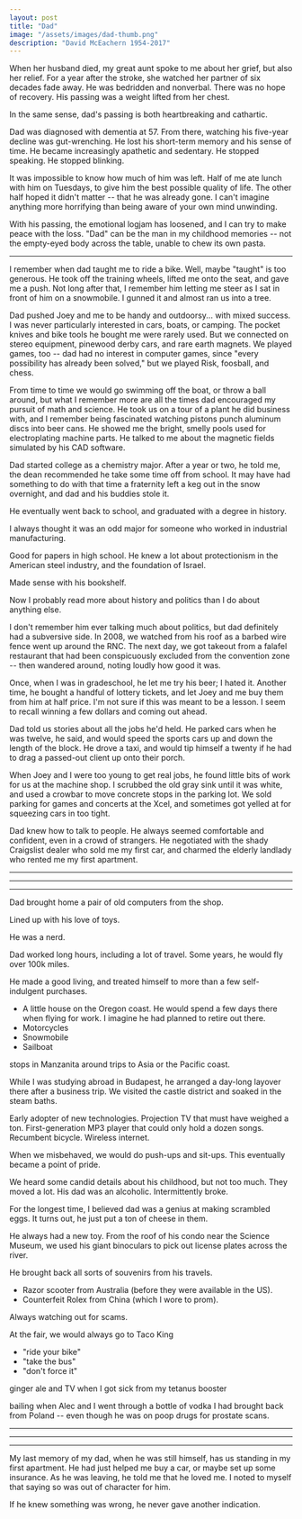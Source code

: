 ```yaml
---
layout: post
title: "Dad"
image: "/assets/images/dad-thumb.png"
description: "David McEachern 1954-2017"
---
```


When her husband died, my great aunt spoke to me about her grief, but also her relief. For a year after the stroke, she watched her partner of six decades fade away. He was bedridden and nonverbal. There was no hope of recovery. His passing was a weight lifted from her chest.

In the same sense, dad's passing is both heartbreaking and cathartic.

Dad was diagnosed with dementia at 57. From there, watching his five-year decline was gut-wrenching. He lost his short-term memory and his sense of time. He became increasingly apathetic and sedentary. He stopped speaking. He stopped blinking.

It was impossible to know how much of him was left. Half of me ate lunch with him on Tuesdays, to give him the best possible quality of life. The other half hoped it didn't matter -- that he was already gone. I can't imagine anything more horrifying than being aware of your own mind unwinding.

With his passing, the emotional logjam has loosened, and I can try to make peace with the loss. "Dad" can be the man in my childhood memories -- not the empty-eyed body across the table, unable to chew its own pasta.

---

I remember when dad taught me to ride a bike. Well, maybe "taught" is too generous. He took off the training wheels, lifted me onto the seat, and gave me a push. Not long after that, I remember him letting me steer as I sat in front of him on a snowmobile. I gunned it and almost ran us into a tree.

Dad pushed Joey and me to be handy and outdoorsy... with mixed success. I was never particularly interested in cars, boats, or camping. The pocket knives and bike tools he bought me were rarely used. But we connected on stereo equipment, pinewood derby cars, and rare earth magnets. We played games, too -- dad had no interest in computer games, since "every possibility has already been solved," but we played Risk, foosball, and chess.

From time to time we would go swimming off the boat, or throw a ball around, but what I remember more are all the times dad encouraged my pursuit of math and science. He took us on a tour of a plant he did business with, and I remember being fascinated watching pistons punch aluminum discs into beer cans. He showed me the bright, smelly pools used for electroplating machine parts. He talked to me about the magnetic fields simulated by his CAD software.

Dad started college as a chemistry major. After a year or two, he told me, the dean recommended he take some time off from school. It may have had something to do with that time a fraternity left a keg out in the snow overnight, and dad and his buddies stole it.

He eventually went back to school, and graduated with a degree in history.

I always thought it was an odd major for someone who worked in industrial manufacturing.

Good for papers in high school. He knew a lot about protectionism in the American steel industry, and the foundation of Israel.

Made sense with his bookshelf.

Now I probably read more about history and politics than I do about anything else. 




I don't remember him ever talking much about politics, but dad definitely had a subversive side. In 2008, we watched from his roof as a barbed wire fence went up around the RNC. The next day, we got takeout from a falafel restaurant that had been conspicuously excluded from the convention zone -- then wandered around, noting loudly how good it was.

Once, when I was in gradeschool, he let me try his beer; I hated it. Another time, he bought a handful of lottery tickets, and let Joey and me buy them from him at half price. I'm not sure if this was meant to be a lesson. I seem to recall winning a few dollars and coming out ahead.

Dad told us stories about all the jobs he'd held. He parked cars when he was twelve, he said, and would speed the sports cars up and down the length of the block. He drove a taxi, and would tip himself a twenty if he had to drag a passed-out client up onto their porch.

When Joey and I were too young to get real jobs, he found little bits of work for us at the machine shop. I scrubbed the old gray sink until it was white, and used a crowbar to move concrete stops in the parking lot. We sold parking for games and concerts at the Xcel, and sometimes got yelled at for squeezing cars in too tight.

Dad knew how to talk to people. He always seemed comfortable and confident, even in a crowd of strangers. He negotiated with the shady Craigslist dealer who sold me my first car, and charmed the elderly landlady who rented me my first apartment.





---

---

---


Dad brought home a pair of old computers from the shop.

Lined up with his love of toys.

He was a nerd.

Dad worked long hours, including a lot of travel. Some years, he would fly over 100k miles.

He made a good living, and treated himself to more than a few self-indulgent purchases.

- A little house on the Oregon coast. He would spend a few days there when flying for work. I imagine he had planned to retire out there.
- Motorcycles
- Snowmobile
- Sailboat

stops in Manzanita around trips to Asia or the Pacific coast.

While I was studying abroad in Budapest, he arranged a day-long layover there after a business trip. We visited the castle district and soaked in the steam baths.

Early adopter of new technologies. Projection TV that must have weighed a ton. First-generation MP3 player that could only hold a dozen songs. Recumbent bicycle. Wireless internet.

When we misbehaved, we would do push-ups and sit-ups. This eventually became a point of pride.

We heard some candid details about his childhood, but not too much. They moved a lot. His dad was an alcoholic. Intermittently broke.

For the longest time, I believed dad was a genius at making scrambled eggs. It turns out, he just put a ton of cheese in them.

He always had a new toy. From the roof of his condo near the Science Museum, we used his giant binoculars to pick out license plates across the river.

He brought back all sorts of souvenirs from his travels.

- Razor scooter from Australia (before they were available in the US).
- Counterfeit Rolex from China (which I wore to prom).

Always watching out for scams.

At the fair, we would always go to Taco King

- "ride your bike"
- "take the bus"
- "don't force it"

ginger ale and TV when I got sick from my tetanus booster

bailing when Alec and I went through a bottle of vodka I had brought back from Poland -- even though he was on poop drugs for prostate scans.


---

---

---


My last memory of my dad, when he was still himself, has us standing in my first apartment. He had just helped me buy a car, or maybe set up some insurance. As he was leaving, he told me that he loved me. I noted to myself that saying so was out of character for him.

If he knew something was wrong, he never gave another indication.
